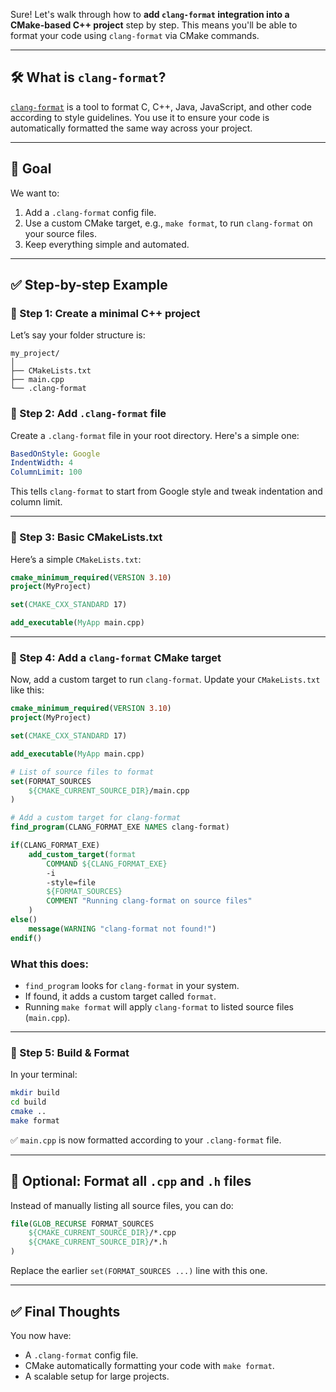 Sure! Let's walk through how to **add `clang-format` integration into a CMake-based C++ project** step by step. This means you'll be able to format your code using `clang-format` via CMake commands.

---

## 🛠️ What is `clang-format`?

[`clang-format`](https://clang.llvm.org/docs/ClangFormat.html) is a tool to format C, C++, Java, JavaScript, and other code according to style guidelines. You use it to ensure your code is automatically formatted the same way across your project.

---

## 🎯 Goal

We want to:

1. Add a `.clang-format` config file.
2. Use a custom CMake target, e.g., `make format`, to run `clang-format` on your source files.
3. Keep everything simple and automated.

---

## ✅ Step-by-step Example

### 🔹 Step 1: Create a minimal C++ project

Let’s say your folder structure is:

```
my_project/
│
├── CMakeLists.txt
├── main.cpp
└── .clang-format
```

### 🔹 Step 2: Add `.clang-format` file

Create a `.clang-format` file in your root directory. Here's a simple one:

```yaml
BasedOnStyle: Google
IndentWidth: 4
ColumnLimit: 100
```

This tells `clang-format` to start from Google style and tweak indentation and column limit.

---

### 🔹 Step 3: Basic CMakeLists.txt

Here’s a simple `CMakeLists.txt`:

```cmake
cmake_minimum_required(VERSION 3.10)
project(MyProject)

set(CMAKE_CXX_STANDARD 17)

add_executable(MyApp main.cpp)
```

---

### 🔹 Step 4: Add a `clang-format` CMake target

Now, add a custom target to run `clang-format`. Update your `CMakeLists.txt` like this:

```cmake
cmake_minimum_required(VERSION 3.10)
project(MyProject)

set(CMAKE_CXX_STANDARD 17)

add_executable(MyApp main.cpp)

# List of source files to format
set(FORMAT_SOURCES
    ${CMAKE_CURRENT_SOURCE_DIR}/main.cpp
)

# Add a custom target for clang-format
find_program(CLANG_FORMAT_EXE NAMES clang-format)

if(CLANG_FORMAT_EXE)
    add_custom_target(format
        COMMAND ${CLANG_FORMAT_EXE}
        -i
        -style=file
        ${FORMAT_SOURCES}
        COMMENT "Running clang-format on source files"
    )
else()
    message(WARNING "clang-format not found!")
endif()
```

### What this does:

* `find_program` looks for `clang-format` in your system.
* If found, it adds a custom target called `format`.
* Running `make format` will apply `clang-format` to listed source files (`main.cpp`).

---

### 🔹 Step 5: Build & Format

In your terminal:

```bash
mkdir build
cd build
cmake ..
make format
```

✅ `main.cpp` is now formatted according to your `.clang-format` file.

---

## 🧩 Optional: Format all `.cpp` and `.h` files

Instead of manually listing all source files, you can do:

```cmake
file(GLOB_RECURSE FORMAT_SOURCES
    ${CMAKE_CURRENT_SOURCE_DIR}/*.cpp
    ${CMAKE_CURRENT_SOURCE_DIR}/*.h
)
```

Replace the earlier `set(FORMAT_SOURCES ...)` line with this one.

---

## ✅ Final Thoughts

You now have:

* A `.clang-format` config file.
* CMake automatically formatting your code with `make format`.
* A scalable setup for large projects.

